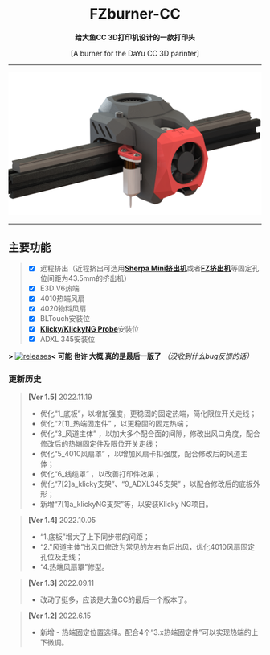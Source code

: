 <h1 align="center">FZburner-CC</h1>

**<p align="center">给大鱼CC 3D打印机设计的一款打印头</p>**
<p align="center">[A burner for the DaYu CC 3D parinter]</p>

 ---
 
![FZburner-CC](Images-效果图/FZburner-CC.png)
 
 ---
  
## 主要功能
> - [x] 远程挤出（近程挤出可选用[**Sherpa Mini挤出机**](https://github.com/Annex-Engineering/Sherpa_Mini-Extruder)或者[**FZ挤出机**](https://github.com/FZaii/FZ-Extruder)等固定孔位间距为43.5mm的挤出机）
> - [x] E3D V6热端
> - [x] 4010热端风扇
> - [x] 4020物料风扇
> - [x] BLTouch安装位
> - [x] [**Klicky/KlickyNG Probe**](https://github.com/jlas1/Klicky-Probe)安装位
> - [x] ADXL 345安装位
 
**>** [![releases](https://img.shields.io/github/v/release/FZaii/FZburner-CC)](https://github.com/FZaii/FZburner-CC/releases)**<  可能 也许 大概 真的是最后一版了** *（没收到什么bug反馈的话）*

### 更新历史

> **[Ver 1.5]** 2022.11.19  
> - 优化“1_底板”，以增加强度，更稳固的固定热端，简化限位开关走线；
> - 优化“2[1]_热端固定件” ，以更稳固的固定热端；
> - 优化“3_风道主体” ，以加大多个配合面的间隙，修改出风口角度，配合修改后的热端固定件及限位开关走线；
> - 优化“5_4010风扇罩” ，以增加风扇卡扣强度，配合修改后的风道主体；
> - 优化“6_线缆罩” ，以改善打印件效果；
> - 优化“7[2]a_klicky支架”、“9_ADXL345支架” ，以配合修改后的底板外形；
> - 新增“7[1]a_klickyNG支架”等，以安装Klicky NG项目。
 
> **[Ver 1.4]** 2022.10.05
> - “1.底板”增大了上下同步带的间距；
> - “2."风道主体”出风口修改为常见的左右向后出风，优化4010风扇固定孔位及走线；
> - “4.热端风扇罩”修型。
 
> **[Ver 1.3]** 2022.09.11
> - 改动了挺多，应该是大鱼CC的最后一个版本了。
 
> **[Ver 1.2]** 2022.6.15
> - 新增 - 热端固定位置选择。配合4个“3.x热端固定件”可以实现热端的上下微调。
